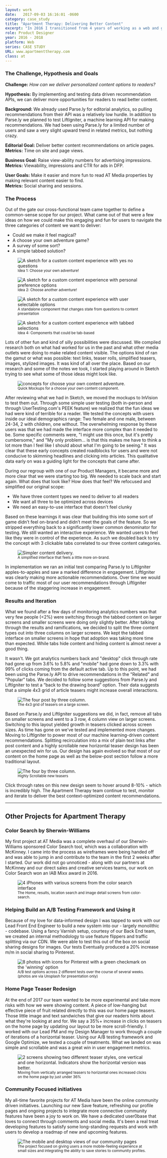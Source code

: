 ```yaml
---
layout: work
date:   2017-09-03 16:16:01 -0600
category: case_study
title: "Apartment Therapy: Delivering Better Content"
excerpt: "In 2016 I transitioned from 4 years of working as a web and graphic designer to working on digital products full-time. After interviewing with a few companies I landed at Apartment Therapy. The team culture, engineering focus and commitment to quality have afforded me incredible learning opportunities. One of the most memorable projects we approached involved trying to deliver personalized content to our readers."
role: Product Designer
year: 2016 - 2018
platform: Web
series: CASE STUDY
URL: www.apartmenttherapy.com
class: at
---
```


### The Challenge, Hypothesis and Goals  

**Challenge:** _How can we deliver personalized content options to readers?_

**Hypothesis:** By implementing and testing data driven recommendation APIs, we can deliver more opportunities for readers to read better content.

**Background:** We already used Parse.ly for editorial analytics, so pulling recommendations from their API was a relatively low hurdle. In addition to Parse.ly we planned to test LiftIgniter, a machine learning API for making recommendations. We had been using Parse.ly for a limited number of users and saw a very slight upward trend in related metrics, but nothing crazy.

**Editorial Goal:** Deliver better content recommendations on article pages.  
**Metrics:** Time on site and page views.

**Business Goal:** Raise view-ability numbers for advertising impressions.  
**Metrics:** Viewability, impressions and CTR for ads in DFP.

**User Goals:** Make it easier and more fun to read AT Media properties by making relevant content easier to find.  
**Metrics:** Social sharing and sessions.

### The Process
Out of the gate our cross-functional team came together to define a common-sense scope for our project. What came out of that were a few ideas on how we could make this engaging and fun for users to navigate the three categories of content we want to deliver:
- Could we make it feel magical?
- A choose your own adventure game?
- A survey of some sort?
- A simple tabbed solution?

<div class="container__images">
  <figure class="container__image">
    <img src="https://ktportfolio-cdn.sirv.com/Images/at-idea1.png?progressive=true&png.optimize=true" alt="A sketch for a custom content experience with yes no questions" />
    <figcaption class="mt-half center">
      <small>Idea 1: Choose your own adventure!</small>
    </figcaption>
  </figure>

  <figure class="container__image">
    <img src="https://ktportfolio-cdn.sirv.com/Images/at-idea2.png?progressive=true&png.optimize=true" alt="A sketch for a custom content experience with personal preference options" />
    <figcaption class="mt-half center">
      <small>Idea 2: Choose another adventure!</small>
    </figcaption>
  </figure>

  <figure class="container__image">
    <img src="https://ktportfolio-cdn.sirv.com/Images/at-idea3.png?progressive=true&png.optimize=true" alt="A sketch for a custom content experience with user selectable options" />
    <figcaption class="mt-half center">
      <small>A standalone component that changes state from questions to content presentation</small>
    </figcaption>
  </figure>

  <figure class="container__image">
    <img src="https://ktportfolio-cdn.sirv.com/Images/at-idea4.png?progressive=true&png.optimize=true" alt="A sketch for a custom content experience with tabbed selections" />
    <figcaption class="mt-half center">
      <small>Idea 4: Components that could be tab-based</small>
    </figcaption>
  </figure>
</div>


Lots of other fun and kind of silly possibilities were discussed. We compiled research both on what had worked for us in the past and what other media outlets were doing to make related content visible. The options kind of ran the gamut or what was possible: text links, teaser rolls, simplified teasers, images, stylized images. It was kind of all over the place. Based on our research and some of the notes we took, I started playing around in Sketch trying to see what some of those ideas might look like.

<figure class="container__image container__break">
  <img src="https://ktportfolio-cdn.sirv.com/Images/at-iam-statements.png?progressive=true&png.optimize=true" alt="concepts for choose your own content adventure." />

  <figcaption class="mt-half center mb-1">
    <small>Quick Mockups for a choose your own content component.</small>
  </figcaption>
</figure>

After reviewing what we had in Sketch, we moved the mockups to InVision to test them out. Through some simple user testing (both in-person and through UserTesting.com's PEEK feature) we realized that the fun ideas we had were kind of terrible for a reader. We tested the concepts with users inside our ideal demographics range: Two female and one male, between 24-34, 2 with children, one without. The overwhelming response by these users was that we had made the interface more complex than it needed to be. Some specific comments were, "I might use this once, but it's pretty cumbersome," and "My only problem... is that this makes me have to think a lot more than I feel like I should about what I'm going to be seeing." It was clear that these early concepts created roadblocks for users and were not conducive to skimming headlines and clicking into articles. This qualitative data early on was a guiding light for the concepts that came after.

During our regroup with one of our Product Managers, it became more and more clear that we were starting too big. We needed to scale back and start again. What does that look like? How does that feel? We refocused and simplified our original scope:
- We have three content types we need to deliver to all readers
- We want all three to be optimized across devices
- We need an easy-to-use interface that doesn't feel clunky

Based on these learnings it was clear that building this into some sort of game didn’t feel on-brand and didn’t meet the goals of the feature. So we stripped everything back to a significantly lower common denominator for testing. We still wanted an interactive experience. We wanted users to feel like they were in control of the experience. As such we doubled back to try the concept with 3 clickable tabs correlated to our three content categories.

<figure class="container__image container__break">
  <img src="https://ktportfolio-cdn.sirv.com/Images/at-bg-img2.png?progressive=true&png.optimize=true" alt="Simpler content delivery." />
  <figcaption class="mt-half center mb-1">
    <small>A simplified interface that feels a little more on-brand.</small>
  </figcaption>
</figure>

In implementation we ran an initial test comparing Parse.ly to LiftIgniter apples-to-apples and saw a marked difference in engagement. LiftIgniter was clearly making more actionable recommendations. Over time we would come to traffic most of our user recommendations through LiftIgniter because of the staggering increase in engagement.

### Results and Iteration
What we found after a few days of monitoring analytics numbers was that very few people (<2%) were switching through the tabbed content on larger screens and smaller screens were doing only slightly better. After talking through the results and ramifications, we decided to split the three content types out into three columns on larger screens. We kept the tabbed interface on smaller screens in hope that adoption was taking more time than expected. While tabs hide content and hiding content is almost never a good thing.

It wasn't. We got analytics numbers back and "desktop" click through rate had gone up from 3.6% to 5.8% and "mobile" had gone down to 3.3% with 99% of clicks coming from the default active tab. Up to this point, we had been using the Parse.ly API to drive recommendations in the "Related" and "Popular" tabs. We decided to follow some suggestions from Parse.ly and LiftIgniter to test a “back to the drawing board” option. Their data suggests that a simple 4x3 grid of article teasers might increase overall interactions.

<figure class="container__image container__break">
  <img class="no-shadow"  src="https://ktportfolio-cdn.sirv.com/Images/at-fourthree.png?progressive=true&png.optimize=true" alt="The four post by three column."  />
  <figcaption class="mt-half center mb-1">
    <small>The 4x3 grid of teasers on a large screen.</small>
  </figcaption>
</figure>

Based on Parse.ly and LiftIgniter suggestions we did, in fact, remove all tabs on smaller screens and went to a 3 row, 4 column view on larger screens. Switching to this layout yielded growth in teasers clicked across screen sizes. As time has gone on we’ve tested and implemented more changes. Moving to LiftIgniter to power most of our machine learning-driven content recommendations. Splitting recirculation into a mix of plain text links after post content and a highly scrollable new horizontal teaser design has been an unexpected win for us. Our design has again evolved so that most of our content on the home page as well as the below-post section follow a more traditional layout.

<figure class="container__image container__break ">
  <img class=" no-shadow"  src="https://ktportfolio-cdn.sirv.com/Images/at-new-upnext.png?progressive=true&png.optimize=true" alt="The four by three column." />
  <figcaption class="mt-half center mb-1">
    <small>Highly Scrollable new teasers</small>
  </figcaption>
</figure>

Click through rates on this new design seem to hover around 8-10% - which is incredibly high. The Apartment Therapy team continue to test, monitor and iterate to deliver the best context-optimized content recommendations.

<hr>

## Other Projects for Apartment Therapy

### Color Search by Sherwin-Williams
My first project at AT Media was a complete overhaul of our Sherwin-Williams sponsored Color Search tool, which was a collaboration with McKinney. I came into the process as wireframes were being handed off and was able to jump in and contribute to the team in the first 2 weeks after I started. Our work did not go unnoticed - along with our partners at McKinney and our direct sales and creative services teams, our work on Color Search won an IAB Mixx award in 2016.

<figure class="container__image container__break">
  <img src="https://ktportfolio-cdn.sirv.com/Images/color-search-screens.png?progressive=true&png.optimize=true" alt="4 iPhones with various screens from the color search interface" />
  <figcaption class="mt-half center mb-1">
    <small>The Home, results, location search and image detail screens from color-search.</small>
  </figcaption>
</figure>

### Helping Build an A/B Testing Framework and Using it
Because of my love for data-informed design I was tapped to work with our Lead Front End Engineer to build a new system into our - largely monolithic - codebase. Using a fancy Varnish setup, courtesy of our Back End team, we created an internal methodology to use feature flippers and traffic splitting via our CDN. We were able to test this out of the box on social sharing designs for images. Our tests Eventually produced a 20% increase m/m in social sharing to Pinterest.

<figure class="container__image container__break">
  <img src="https://ktportfolio-cdn.sirv.com/Images/ab-testing.png?progressive=true&png.optimize=true" alt="8 photos with icons for Pinterest with a green checkmark on the 'winning' option" />
  <figcaption class="mt-half center mb-1">
    <small>A/B test options across 2 different tests over the course of several weeks. (photos are via Unsplash for presentation only)</small>
  </figcaption>
</figure>

### Home Page Teaser Redesign
At the end of 2017 our team wanted to be more experimental and take more risks with how we were showing content. A piece of low-hanging but effective piece of fruit related directly to this was our home page teasers. Those little image and text sandwiches that give our readers hints about what they're looking at and for. We say a 35%+ increase in clicks on teasers on the home page by updating our layout to be more scroll-friendly. I worked with our Lead PM and my Design Manager to work through a couple of iterations of a horizontal teaser. Using our A/B testing framework and Google Optimize, we tested a couple of treatments. What we landed on was simple and scrollable and was a great win in user engagement metrics.

<figure class="container__image container__break">
  <img src="https://ktportfolio-cdn.sirv.com/Images/teaser-update.png?progressive=true&png.optimize=true" alt="2 screens showing two different teaser styles, one vertical and one horizontal. Indicators show the horizontal version was better." />
  <figcaption class="mt-half center mb-1">
    <small>Moving from vertically arranged teasers to horizontal ones increased clicks on the home page by just under 36%</small>
  </figcaption>
</figure>

### Community Focused initiatives
My all-time favorite projects for AT Media have been the online community driven initiatives. Launching our new Save feature, refreshing our profile pages and ongoing projects to integrate more connective community features have been a joy to work on. We have a dedicated user0base that loves to connect through comments and social media. It's been a real treat developing features to satisfy some long-standing requests and work with users to develop a roadmap of new and upcoming features.

<figure class="container__image container__break">
  <img src="https://ktportfolio-cdn.sirv.com/Images/at-community.png?progressive=true&png.optimize=true" alt="The mobile and desktop views of our community pages" />
  <figcaption class="mt-half center mb-1">
    <small>The project focused on giving users a more mobile-feeling experience at small sizes and integrating the ability to save stories to community profiles.</small>
  </figcaption>
</figure>
